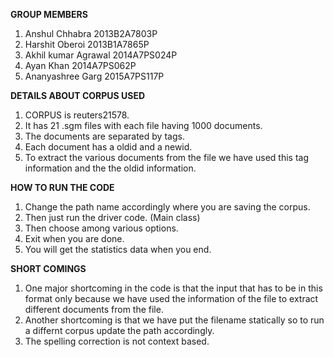******GROUP MEMBERS******
1. Anshul Chhabra 2013B2A7803P
2. Harshit Oberoi 2013B1A7865P
3. Akhil kumar Agrawal 2014A7PS024P
4. Ayan Khan 2014A7PS062P 
5. Ananyashree Garg 2015A7PS117P

******DETAILS ABOUT CORPUS USED******
1. CORPUS is reuters21578.
2. It has 21 .sgm files with each file having 1000 documents.
3. The documents are separated by <REUTER></REUTER> tags.
4. Each document has a oldid and a newid.
4. To extract the various documents from the file we have used this tag information and the the oldid information.

******HOW TO RUN THE CODE******
1. Change the path name accordingly where you are saving the corpus.
2. Then just run the driver code. (Main class)
3. Then choose among various options.
4. Exit when you are done.
5. You will get the statistics data when you end.

******SHORT COMINGS******
1. One major shortcoming in the code is that the input that has to be in this format only because we have used the information of the file to extract different documents from the file.
2. Another shortcoming is that we have put the filename statically so to run a differnt corpus update the path accordingly.
3. The spelling correction is not context based.
